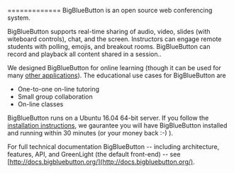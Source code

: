 =============
BigBlueButton is an open source web conferencing system.

 BigBlueButton supports real-time sharing of audio, video, slides (with witeboard controls), chat, and the screen.  Instructors can engage remote students with polling, emojis, and breakout rooms.  BigBlueButton can record and playback all content shared in a session..

 We designed BigBlueButton for online learning (though it can be used for many [other applications](http://www.c4isrnet.com/story/military-tech/disa/2015/02/11/disa-to-save-12m-defense-collaboration-services/23238997/)).  The educational use cases for BigBlueButton are

  * One-to-one on-line tutoring
  * Small group collaboration 
  * On-line classes

 BigBlueButton runs on a Ubuntu 16.04 64-bit server.  If you follow the [installation instructions](http://docs.bigbluebutton.org/install/install.html), we gaurantee you will have BigBlueButton installed and running within 30 minutes (or your money back :-) ).

 For full technical documentation BigBlueButton -- including architecture, features, API, and GreenLight (the default front-end) -- see [http://docs.bigbluebutton.org/](http://docs.bigbluebutton.org/).
